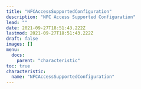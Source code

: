 ```yaml
---
title: "NFCAccessSupportedConfiguration"
description: "NFC Access Supported Configuration"
lead: ""
date: 2021-09-27T18:51:43.222Z
lastmod: 2021-09-27T18:51:43.222Z
draft: false
images: []
menu:
  docs:
    parent: "characteristic"
toc: true
characteristic:
  name: "NFCAccessSupportedConfiguration"
---
```

